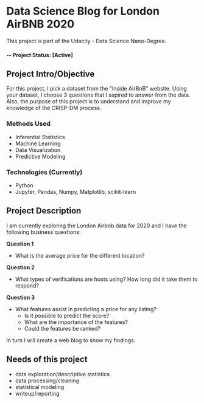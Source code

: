 # Data Science Blog for London AirBNB 2020
This project is part of the Udacity - Data Science Nano-Degree.

#### -- Project Status: [Active]

## Project Intro/Objective
For this project, I pick a dataset from the "Inside AirBnB" website. Using your dataset, I choose 3 questions that I aspired to answer from the data. Also, the purpose of this project is to understand and improve my knowledge of the CRISP-DM process.

### Methods Used
* Inferential Statistics
* Machine Learning
* Data Visualization
* Predictive Modeling

### Technologies (Currently)
* Python
* Jupyter, Pandas, Numpy, Matplotlib, scikit-learn

## Project Description
I am currently exploring the London Airbnb data for 2020 and I have the following business questions:

**Question 1**
- What is the average price for the different location? 

**Question 2**
- What types of verifications are hosts using? How long did it take them to respond?

**Question 3**
- What features assist in predicting a price for any listing? 
  - Is it possible to predict the score?
  - What are the importance of the features? 
  - Could the features be ranked?

In turn I will create a web blog to show my findings.

## Needs of this project
- data exploration/descriptive statistics
- data processing/cleaning
- statistical modeling
- writeup/reporting
